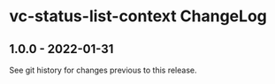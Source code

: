 # vc-status-list-context ChangeLog

## 1.0.0 - 2022-01-31

See git history for changes previous to this release.
